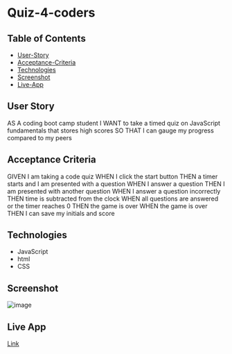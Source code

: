 # Quiz-4-coders

## Table of Contents  

- [User-Story](#User-Story)
- [Acceptance-Criteria](#Acceptance-Criteria)
- [Technologies](#Technologies)
- [Screenshot](#Screenshot)
- [Live-App](#Live-app)


## User Story 

AS A coding boot camp student
I WANT to take a timed quiz on JavaScript fundamentals that stores high scores
SO THAT I can gauge my progress compared to my peers

## Acceptance Criteria

GIVEN I am taking a code quiz
WHEN I click the start button
THEN a timer starts and I am presented with a question
WHEN I answer a question
THEN I am presented with another question
WHEN I answer a question incorrectly
THEN time is subtracted from the clock
WHEN all questions are answered or the timer reaches 0
THEN the game is over
WHEN the game is over
THEN I can save my initials and score

## Technologies

- JavaScript
- html
- CSS

## Screenshot
![image]()

## Live App

[Link]()